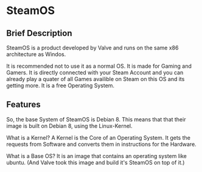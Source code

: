 # SteamOS
## Brief Description

SteamOS is a product developed by Valve and runs on the same x86 architecture as Windos.

It is recommended not to use it as a normal OS. It is made for Gaming and Gamers. It is directly connected with your Steam Account and you can already play a quater of all Games availible on Steam on this OS and its getting more.
It is a free Operating System.


## Features

So, the base System of SteamOS is Debian 8. This means that that their image is built on Debian 8, using the Linux-Kernel.

What is a Kernel?
  A Kernel is the Core of an Operating System. It gets the requests from Software and converts them in instructions for the Hardware.

What is a Base OS?
  It is an image that contains an operating system like ubuntu.
  (And Valve took this image and build it's SteamOS on top of it.)
